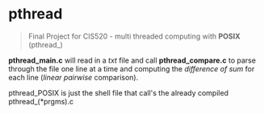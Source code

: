 # pthread
> Final Project for CIS520 - multi threaded computing with **POSIX** (pthread_)

**pthread_main.c** will read in a *txt* file and call **pthread_compare.c** to parse through the file one line at a time and computing the *difference of sum* for each line (*linear pairwise* comparison).

pthread_POSIX is just the shell file that call's the already compiled pthread_(*prgms).c
